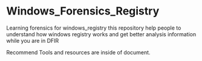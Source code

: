 # Windows_Forensics_Registry
Learning forensics for windows_registry
this repository help people to understand how windows registry works and get better analysis information while you are in DFIR

Recommend Tools and resources are inside of document.


